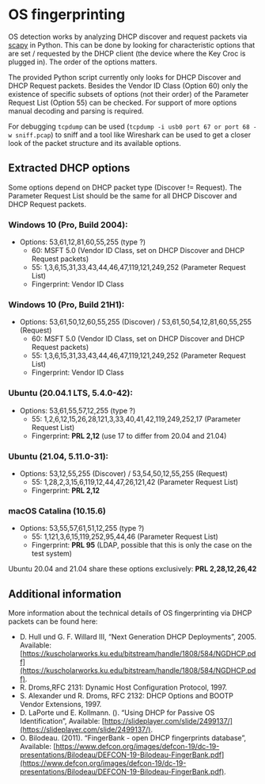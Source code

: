 # OS fingerprinting

OS detection works by analyzing DHCP discover and request packets via [scapy](https://scapy.net/) in Python. This can be done by looking for characteristic options that are set / requested by the DHCP client (the device where the Key Croc is plugged in). The order of the options matters.

The provided Python script currently only looks for DHCP Discover and DHCP Request packets. Besides the Vendor ID Class (Option 60) only the existence of specific subsets of options (not their order) of the Parameter Request List (Option 55) can be checked. For support of more options manual decoding and parsing is required.

For debugging `tcpdump` can be used (`tcpdump -i usb0 port 67 or port 68 -w sniff.pcap`) to sniff and a tool like Wireshark can be used to get a closer look of the packet structure and its available options.

## Extracted DHCP options

Some options depend on DHCP packet type (Discover != Request). The Parameter Request List should be the same for all DHCP Discover and DHCP Request packets.

### Windows 10 (Pro, Build 2004):
- Options: 53,61,12,81,60,55,255 (type ?)
    - 60: MSFT 5.0 (Vendor ID Class, set on DHCP Discover and DHCP Request packets)
    - 55: 1,3,6,15,31,33,43,44,46,47,119,121,249,252 (Parameter Request List)
    - Fingerprint: Vendor ID Class
    
### Windows 10 (Pro, Build 21H1):
- Options: 53,61,50,12,60,55,255 (Discover) / 53,61,50,54,12,81,60,55,255 (Request)
    - 60: MSFT 5.0 (Vendor ID Class, set on DHCP Discover and DHCP Request packets)
    - 55: 1,3,6,15,31,33,43,44,46,47,119,121,249,252 (Parameter Request List)
    - Fingerprint: Vendor ID Class

### Ubuntu (20.04.1 LTS, 5.4.0-42):
- Options: 53,61,55,57,12,255 (type ?)
    - 55: 1,2,6,12,15,26,28,121,3,33,40,41,42,119,249,252,17 (Parameter Request List)
    - Fingerprint: **PRL 2,12** (use 17 to differ from 20.04 and 21.04)

### Ubuntu (21.04, 5.11.0-31):
- Options: 53,12,55,255 (Discover) / 53,54,50,12,55,255 (Request)
    - 55: 1,28,2,3,15,6,119,12,44,47,26,121,42 (Parameter Request List)
    - Fingerprint: **PRL 2,12**

### macOS Catalina (10.15.6)
- Options: 53,55,57,61,51,12,255 (type ?)
    - 55: 1,121,3,6,15,119,252,95,44,46 (Parameter Request List)
    - Fingerprint: **PRL 95** (LDAP, possible that this is only the case on the test system)
    
Ubuntu 20.04 and 21.04 share these options exclusively: **PRL 2,28,12,26,42**

## Additional information
More information about the technical details of OS fingerprinting via DHCP packets can be found here:
- D. Hull und G. F. Willard III, “Next Generation DHCP Deployments”, 2005. Available: [https://kuscholarworks.ku.edu/bitstream/handle/1808/584/NGDHCP.pdf](https://kuscholarworks.ku.edu/bitstream/handle/1808/584/NGDHCP.pdf).
- R. Droms,RFC 2131: Dynamic Host Configuration Protocol, 1997.
- S. Alexander und R. Droms, RFC 2132: DHCP Options and BOOTP Vendor Extensions, 1997.
- D. LaPorte und E. Kollmann. (). “Using DHCP for Passive OS Identification”, Available: [https://slideplayer.com/slide/2499137/](https://slideplayer.com/slide/2499137/).
- O. Bilodeau. (2011). “FingerBank - open DHCP fingerprints database”, Available: [https://www.defcon.org/images/defcon-19/dc-19-presentations/Bilodeau/DEFCON-19-Bilodeau-FingerBank.pdf](https://www.defcon.org/images/defcon-19/dc-19-presentations/Bilodeau/DEFCON-19-Bilodeau-FingerBank.pdf).
